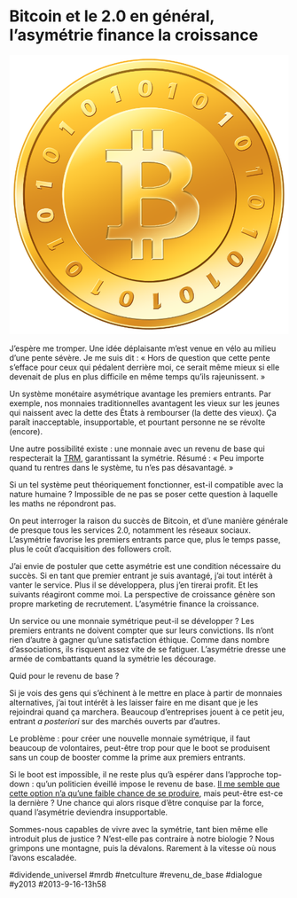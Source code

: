 # Bitcoin et le 2.0 en général, l’asymétrie finance la croissance

![](_i/bitcoin.png)

J’espère me tromper. Une idée déplaisante m’est venue en vélo au milieu d’une pente sévère. Je me suis dit : « Hors de question que cette pente s’efface pour ceux qui pédalent derrière moi, ce serait même mieux si elle devenait de plus en plus difficile en même temps qu’ils rajeunissent. »

Un système monétaire asymétrique avantage les premiers entrants. Par exemple, nos monnaies traditionnelles avantagent les vieux sur les jeunes qui naissent avec la dette des États à rembourser (la dette des vieux). Ça paraît inacceptable, insupportable, et pourtant personne ne se révolte (encore).

Une autre possibilité existe : une monnaie avec un revenu de base qui respecterait la [TRM](http://www.creationmonetaire.info/2012/11/theorie-relative-de-la-monnaie-2-718.html), garantissant la symétrie. Résumé : « Peu importe quand tu rentres dans le système, tu n’es pas désavantagé. »

Si un tel système peut théoriquement fonctionner, est-il compatible avec la nature humaine ? Impossible de ne pas se poser cette question à laquelle les maths ne répondront pas.

On peut interroger la raison du succès de Bitcoin, et d’une manière générale de presque tous les services 2.0, notamment les réseaux sociaux. L’asymétrie favorise les premiers entrants parce que, plus le temps passe, plus le coût d’acquisition des followers croît.

J’ai envie de postuler que cette asymétrie est une condition nécessaire du succès. Si en tant que premier entrant je suis avantagé, j’ai tout intérêt à vanter le service. Plus il se développera, plus j’en tirerai profit. Et les suivants réagiront comme moi. La perspective de croissance génère son propre marketing de recrutement. L’asymétrie finance la croissance.

Un service ou une monnaie symétrique peut-il se développer ? Les premiers entrants ne doivent compter que sur leurs convictions. Ils n’ont rien d’autre à gagner qu’une satisfaction éthique. Comme dans nombre d’associations, ils risquent assez vite de se fatiguer. L’asymétrie dresse une armée de combattants quand la symétrie les décourage.

Quid pour le revenu de base ?

Si je vois des gens qui s’échinent à le mettre en place à partir de monnaies alternatives, j’ai tout intérêt à les laisser faire en me disant que je les rejoindrai quand ça marchera. Beaucoup d’entreprises jouent à ce petit jeu, entrant *a posteriori* sur des marchés ouverts par d’autres.

Le problème : pour créer une nouvelle monnaie symétrique, il faut beaucoup de volontaires, peut-être trop pour que le boot se produisent sans un coup de booster comme la prime aux premiers entrants.

Si le boot est impossible, il ne reste plus qu’à espérer dans l’approche top-down : qu’un politicien éveillé impose le revenu de base. [Il me semble que cette option n’a qu’une faible chance de se produire](des-limites-du-revenu-de-base.md), mais peut-être est-ce la dernière ? Une chance qui alors risque d’être conquise par la force, quand l’asymétrie deviendra insupportable.

Sommes-nous capables de vivre avec la symétrie, tant bien même elle introduit plus de justice ? N’est-elle pas contraire à notre biologie ? Nous grimpons une montagne, puis la dévalons. Rarement à la vitesse où nous l’avons escaladée.

#dividende_universel #mrdb #netculture #revenu_de_base #dialogue #y2013 #2013-9-16-13h58
